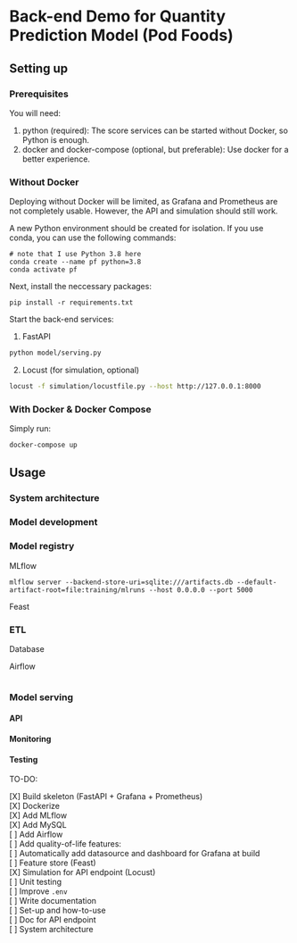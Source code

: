 # Back-end Demo for Quantity Prediction Model (Pod Foods)



## Setting up

### Prerequisites

You will need:

1. python (required): The score services can be started without Docker, so Python is enough.
2. docker and docker-compose (optional, but preferable): Use docker for a better experience.

### Without Docker

Deploying without Docker will be limited, as Grafana and Prometheus are not completely usable. However, the API and simulation should still work.

A new Python environment should be created for isolation. If you use conda, you can use the following commands:

```
# note that I use Python 3.8 here
conda create --name pf python=3.8
conda activate pf
```

Next, install the neccessary packages:

```
pip install -r requirements.txt
```

Start the back-end services:

1. FastAPI

```bash
python model/serving.py
```

2. Locust (for simulation, optional)

```bash
locust -f simulation/locustfile.py --host http://127.0.0.1:8000
```

### With Docker & Docker Compose

Simply run:

```bash
docker-compose up
```

## Usage

### System architecture

### Model development

### Model registry

MLflow
```
mlflow server --backend-store-uri=sqlite:///artifacts.db --default-artifact-root=file:training/mlruns --host 0.0.0.0 --port 5000
```

Feast

### ETL

Database


Airflow
```

```

### Model serving

#### API

#### Monitoring

#### Testing


TO-DO:

[X] Build skeleton (FastAPI + Grafana + Prometheus)  
[X] Dockerize  
[X] Add MLflow  
[X] Add MySQL  
[ ] Add Airflow  
[ ] Add quality-of-life features:    
    [ ] Automatically add datasource and dashboard for Grafana at build  
    [ ] Feature store (Feast)  
    [X] Simulation for API endpoint (Locust)  
    [ ] Unit testing  
    [ ] Improve `.env`  
[ ] Write documentation  
    [ ] Set-up and how-to-use  
	[ ] Doc for API endpoint  
    [ ] System architecture  